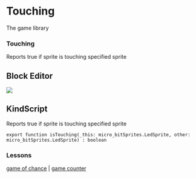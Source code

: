 # Touching

The game library 

### Touching

Reports true if sprite is touching specified sprite

## Block Editor

![](/static/mb/game-library/touching-0.png)

## KindScript

Reports true if sprite is touching specified sprite

```
export function isTouching(_this: micro_bitSprites.LedSprite, other: micro_bitSprites.LedSprite) : boolean
```

### Lessons

[game of chance](/microbit/lessons/game-of-chance) | [game counter](/microbit/lessons/game-counter)

